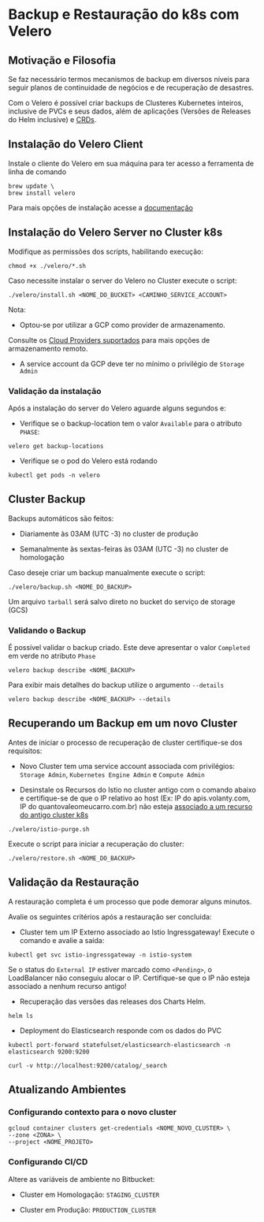 # Backup e Restauração do k8s com Velero

## Motivação e Filosofia

Se faz necessário termos mecanismos de backup em diversos níveis para seguir planos de continuidade de negócios e de recuperação de desastres.

Com o Velero é possível criar backups de Clusteres Kubernetes inteiros, inclusive de PVCs e seus dados, além de aplicações (Versões de Releases do Helm inclusive) e [CRDs](https://kubernetes.io/docs/concepts/extend-kubernetes/api-extension/custom-resources/).

## Instalação do Velero Client
Instale o cliente do Velero em sua máquina para ter acesso a ferramenta de linha de comando

```
brew update \
brew install velero
```

Para mais opções de instalação acesse a [documentação](https://velero.io/docs/v1.6/basic-install/#install-the-cli)

## Instalação do Velero Server no Cluster k8s

Modifique as permissões dos scripts, habilitando execução:

```
chmod +x ./velero/*.sh
```

Caso necessite instalar o server do Velero no Cluster execute o script:

```
./velero/install.sh <NOME_DO_BUCKET> <CAMINHO_SERVICE_ACCOUNT>
```

Nota:

- Optou-se por utilizar a GCP como provider de armazenamento.

Consulte os [Cloud Providers suportados](https://velero.io/docs/v1.6/supported-providers/) para mais opções de armazenamento remoto.

- A service account da GCP deve ter no mínimo o privilégio de `Storage Admin`

### Validação da instalação

Após a instalação do server do Velero aguarde alguns segundos e:

- Verifique se o backup-location tem o valor `Available` para o atributo `PHASE`:

```
velero get backup-locations
```

- Verifique se o pod do Velero está rodando

```
kubectl get pods -n velero
```

## Cluster Backup

Backups automáticos são feitos:

- Diariamente às 03AM (UTC -3) no cluster de produção

- Semanalmente às sextas-feiras às 03AM (UTC -3) no cluster de homologação


Caso deseje criar um backup manualmente execute o script:

```
./velero/backup.sh <NOME_DO_BACKUP>
```

Um arquivo `tarball` será salvo direto no bucket do serviço de storage (GCS)

### Validando o Backup

É possível validar o backup criado. Este deve apresentar o valor `Completed` em verde no atributo `Phase`

```
velero backup describe <NOME_BACKUP>
```

Para exibir mais detalhes do backup utilize o argumento `--details`

```
velero backup describe <NOME_BACKUP> --details
```

## Recuperando um Backup em um novo Cluster

Antes de iniciar o processo de recuperação de cluster certifique-se dos requisitos:

- Novo Cluster tem uma service account associada com privilégios: `Storage Admin`, `Kubernetes Engine Admin` e `Compute Admin`

- Desinstale os Recursos do Istio no cluster antigo com o comando abaixo e certifique-se de que o IP relativo ao host (Ex: IP do apis.volanty.com, IP do quantovaleomeucarro.com.br) não esteja [associado a um recurso do antigo cluster k8s](https://console.cloud.google.com/networking/addresses/list)

```
./velero/istio-purge.sh
```

Execute o script para iniciar a recuperação do cluster:

```
./velero/restore.sh <NOME_DO_BACKUP>
```

## Validação da Restauração

A restauração completa é um processo que pode demorar alguns minutos.

Avalie os seguintes critérios após a restauração ser concluida:

- Cluster tem um IP Externo associado ao Istio Ingressgateway! Execute o comando e avalie a saída:

```
kubectl get svc istio-ingressgateway -n istio-system
```

Se o status do `External IP` estiver marcado como `<Pending>`, o LoadBalancer não conseguiu alocar o IP. Certifique-se que o IP não esteja associado a nenhum recurso antigo!

- Recuperação das versões das releases dos Charts Helm.

```
helm ls
```

- Deployment do Elasticsearch responde com os dados do PVC

```
kubectl port-forward statefulset/elasticsearch-elasticsearch -n elasticsearch 9200:9200
```

```
curl -v http://localhost:9200/catalog/_search
```

## Atualizando Ambientes

### Configurando contexto para o novo cluster

```
gcloud container clusters get-credentials <NOME_NOVO_CLUSTER> \
--zone <ZONA> \
--project <NOME_PROJETO>
```

### Configurando CI/CD

Altere as variáveis de ambiente no Bitbucket:

- Cluster em Homologação: `STAGING_CLUSTER`

- Cluster em Produção: `PRODUCTION_CLUSTER`
